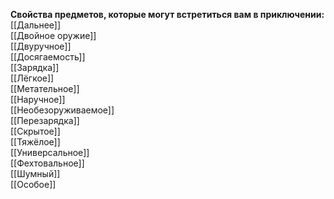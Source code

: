 **Свойства предметов, которые могут встретиться вам в приключении:**
<br>
[[Дальнее]]<br>
[[Двойное оружие]]<br>
[[Двуручное]]<br>
[[Досягаемость]]<br>
[[Зарядка]]<br>
[[Лёгкое]]<br>
[[Метательное]]<br>
[[Наручное]]<br>
[[Необезоруживаемое]]<br>
[[Перезарядка]]<br>
[[Скрытое]]<br>
[[Тяжёлое]]<br>
[[Универсальное]]<br>
[[Фехтовальное]]<br>
[[Шумный]]<br>
[[Особое]]
